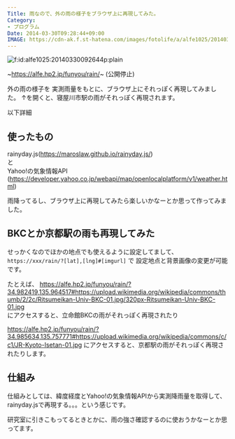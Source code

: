 ```yaml
---
Title: 雨なので、外の雨の様子をブラウザ上に再現してみた。
Category:
- プログラム
Date: 2014-03-30T09:28:44+09:00
IMAGE: https://cdn-ak.f.st-hatena.com/images/fotolife/a/alfe1025/20140330/20140330092644.png
---
```





<span ><img src="https://cdn-ak.f.st-hatena.com/images/fotolife/a/alfe1025/20140330/20140330092644.png" alt="f:id:alfe1025:20140330092644p:plain" title="f:id:alfe1025:20140330092644p:plain" class="hatena-fotolife" itemprop="image"></span>


~https://alfe.hp2.jp/funyou/rain/~ (公開停止)

外の雨の様子を 実測雨量をもとに、ブラウザ上にそれっぽく再現してみました。
↑を開くと、寝屋川市駅の雨がそれっぽく再現されます。

以下詳細


<!-- more -->



## 使ったもの

rainyday.js(https://maroslaw.github.io/rainyday.js/)  
と  
Yahoo!の気象情報API (https://developer.yahoo.co.jp/webapi/map/openlocalplatform/v1/weather.html)

雨降ってるし、ブラウザ上に再現してみたら楽しいかなーとか思って作ってみました。

## BKCとか京都駅の雨も再現してみた
せっかくなのでほかの地点でも使えるように設定してまして、
`https://xxx/rain/?[lat],[lng]#[imgurl]` で 設定地点と背景画像の変更が可能です。

たとえば、
https://alfe.hp2.jp/funyou/rain/?34.982419,135.964517#https://upload.wikimedia.org/wikipedia/commons/thumb/2/2c/Ritsumeikan-Univ-BKC-01.jpg/320px-Ritsumeikan-Univ-BKC-01.jpg  
にアクセスすると、立命館BKCの雨がそれっぽく再現されたり

https://alfe.hp2.jp/funyou/rain/?34.985634,135.757771#https://upload.wikimedia.org/wikipedia/commons/c/c1/JR-Kyoto-Isetan-01.jpg
にアクセスすると、京都駅の雨がそれっぽく再現されたりします。

## 仕組み

仕組みとしては、緯度経度とYahoo!の気象情報APIから実測降雨量を取得して、
rainyday.jsで再現する。。。という感じです。


研究室に引きこもってるときとかに、雨の強さ確認するのに使おうかなーとか思ってます。
